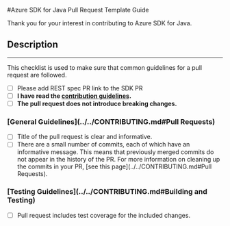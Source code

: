 <!-- DO NOT DELETE THIS TEMPLATE -->
#Azure SDK for Java Pull Request Template Guide

Thank you for your interest in contributing to Azure SDK for Java.

## Description
<!--
Please add an informative description that covers that changes made by the pull request.

If you are regenerating your SDK based off of a new swagger spec, please add the link to the corresponding swagger spec pull request that has been merged in the azure-rest-api-specs repository
-->

---

This checklist is used to make sure that common guidelines for a pull request are followed.
- [ ] Please add REST spec PR link to the SDK PR
- [ ] **I have read the [contribution guidelines](../../CONTRIBUTING.md).**
- [ ] **The pull request does not introduce breaking changes.**

### [General Guidelines](../../CONTRIBUTING.md#Pull Requests)
- [ ] Title of the pull request is clear and informative.
- [ ] There are a small number of commits, each of which have an informative message. This means that previously merged commits do not appear in the history of the PR. For more information on cleaning up the commits in your PR, [see this page](../../CONTRIBUTING.md#Pull Requests).

### [Testing Guidelines](../../CONTRIBUTING.md#Building and Testing)
- [ ] Pull request includes test coverage for the included changes.
